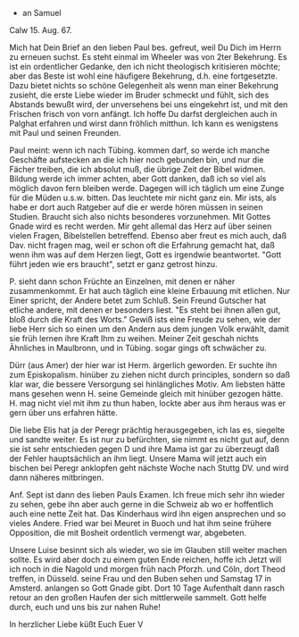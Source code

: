 + an Samuel

 Calw 15. Aug. 67.

Mich hat Dein Brief an den lieben Paul bes. gefreut, weil Du Dich im Herrn zu erneuen suchst. Es steht einmal im Wheeler was von 2ter Bekehrung. Es ist ein ordentlicher Gedanke, den ich nicht theologisch kritisieren möchte; aber das Beste ist wohl eine häufigere Bekehrung, d.h. eine fortgesetzte. Dazu bietet nichts so schöne Gelegenheit als wenn man einer Bekehrung zusieht, die erste Liebe wieder im Bruder schmeckt und fühlt, sich des Abstands bewußt wird, der unversehens bei uns eingekehrt ist, und mit den Frischen frisch von vorn anfängt. Ich hoffe Du darfst dergleichen auch in Palghat erfahren und wirst dann fröhlich mitthun. Ich kann es wenigstens mit Paul und seinen Freunden.

Paul meint: wenn ich nach Tübing. kommen darf, so werde ich manche Geschäfte aufstecken an die ich hier noch gebunden bin, und nur die Fächer treiben, die ich absolut muß, die übrige Zeit der Bibel widmen. Bildung werde ich immer achten, aber Gott danken, daß ich so viel als möglich davon fern bleiben werde. Dagegen will ich täglich um eine Zunge für die Müden u.s.w. bitten. Das leuchtete mir nicht ganz ein. Mir ists, als habe er dort auch Ratgeber auf die er werde hören müssen in seinen Studien. Braucht sich also nichts besonderes vorzunehmen. Mit Gottes Gnade wird es recht werden. Mir geht allemal das Herz auf über seinen vielen Fragen, Bibelstellen betreffend. Ebenso aber freut es mich auch, daß Dav. nicht fragen mag, weil er schon oft die Erfahrung gemacht hat, daß wenn ihm was auf dem Herzen liegt, Gott es irgendwie beantwortet. "Gott führt jeden wie ers braucht", setzt er ganz getrost hinzu.

P. sieht dann schon Früchte an Einzelnen, mit denen er näher zusammenkommt. Er hat auch täglich eine kleine Erbauung mit etlichen. Nur Einer spricht, der Andere betet zum Schluß. Sein Freund Gutscher hat etliche andere, mit denen er besonders liest. "Es steht bei ihnen allen gut, bloß durch die Kraft des Worts." Gewiß ists eine Freude zu sehen, wie der liebe Herr sich so einen um den Andern aus dem jungen Volk erwählt, damit sie früh lernen ihre Kraft Ihm zu weihen. Meiner Zeit geschah nichts Ähnliches in Maulbronn, und in Tübing. sogar gings oft schwächer zu.

Dürr (aus Amer) der hier war ist Herm. ärgerlich geworden. Er suchte ihn zum Episkopalism. hinüber zu ziehen nicht durch principles, sondern so daß klar war, die bessere Versorgung sei hinlängliches Motiv. Am liebsten hätte mans gesehen wenn H. seine Gemeinde gleich mit hinüber gezogen hätte. H. mag nicht viel mit ihm zu thun haben, lockte aber aus ihm heraus was er gern über uns erfahren hätte.

Die liebe Elis hat ja der Peregr prächtig herausgegeben, ich las es, siegelte und sandte weiter. Es ist nur zu befürchten, sie nimmt es nicht gut auf, denn sie ist sehr entschieden gegen D und ihre Mama ist gar zu überzeugt daß der Fehler hauptsächlich an ihm liegt. Unsere Mama will jetzt auch ein bischen bei Peregr anklopfen geht nächste Woche nach Stuttg DV. und wird dann näheres mitbringen.

Anf. Sept ist dann des lieben Pauls Examen. Ich freue mich sehr ihn wieder zu sehen, gebe ihn aber auch gerne in die Schweiz ab wo er hoffentlich auch eine nette Zeit hat. Das Kinderhaus wird ihn eigen ansprechen und so vieles Andere. Fried war bei Meuret in Buoch und hat ihm seine frühere Opposition, die mit Bosheit ordentlich vermengt war, abgebeten.

Unsere Luise besinnt sich als wieder, wo sie im Glauben still weiter machen sollte. Es wird aber doch zu einem guten Ende reichen, hoffe ich 
Jetzt will ich noch in die Nagold und morgen früh nach Pforzh. und Cöln, dort Theod treffen, in Düsseld. seine Frau und den Buben sehen und Samstag 17 in Amsterd. anlangen so Gott Gnade gibt. Dort 10 Tage Aufenthalt dann rasch retour an den großen Haufen der sich mittlerweile sammelt. Gott helfe durch, euch und uns bis zur nahen Ruhe!

 In herzlicher Liebe küßt Euch
 Euer V
